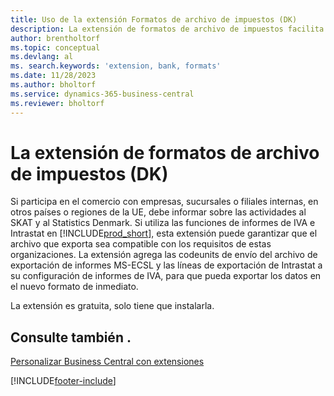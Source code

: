 ```yaml
---
title: Uso de la extensión Formatos de archivo de impuestos (DK)
description: La extensión de formatos de archivo de impuestos facilita la exportación de archivos con formato predefinido para cumplir con los requisitos del banco para envíos electrónicos.
author: brentholtorf
ms.topic: conceptual
ms.devlang: al
ms. search.keywords: 'extension, bank, formats'
ms.date: 11/28/2023
ms.author: bholtorf
ms.service: dynamics-365-business-central
ms.reviewer: bholtorf
---
```


# <a name="the-tax-file-formats-dk-extension"></a>La extensión de formatos de archivo de impuestos (DK)
Si participa en el comercio con empresas, sucursales o filiales internas, en otros países o regiones de la UE, debe informar sobre las actividades al SKAT y al Statistics Denmark. Si utiliza las funciones de informes de IVA e Intrastat en [!INCLUDE[prod_short](includes/prod_short.md)], esta extensión puede garantizar que el archivo que exporta sea compatible con los requisitos de estas organizaciones. La extensión agrega las codeunits de envío del archivo de exportación de informes MS-ECSL y las líneas de exportación de Intrastat a su configuración de informes de IVA, para que pueda exportar los datos en el nuevo formato de inmediato.

La extensión es gratuita, solo tiene que instalarla.

## <a name="see-also"></a>Consulte también .
[Personalizar Business Central con extensiones](ui-extensions.md)


[!INCLUDE[footer-include](includes/footer-banner.md)]
